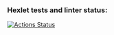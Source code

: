 ### Hexlet tests and linter status:
[![Actions Status](https://github.com/mctapok/java-project-61/workflows/hexlet-check/badge.svg)](https://github.com/mctapok/java-project-61/actions)